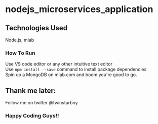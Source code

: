 # nodejs_microservices_application
## Technologies Used
Node.js, mlab<br>
### How To Run
Use VS code editor or any other intuitive text editor<br>
Use `npm install --save` command to install package dependencies<br>
Spin up a MongoDB on mlab.com and boom you're good to go.
## Thank me later: 
Follow me on twitter @twinstarboy
### Happy Coding Guys!!
